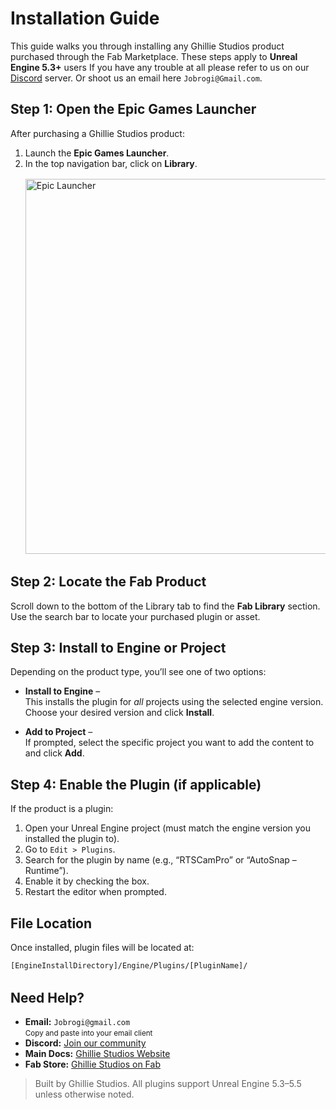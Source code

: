 # Installation Guide

This guide walks you through installing any Ghillie Studios product purchased through the Fab Marketplace. These steps apply to **Unreal Engine 5.3+** users If you have any trouble at all please refer to us on our [Discord](https://discord.gg/CEjrYEu6) server. Or shoot us an email here `Jobrogi@Gmail.com`.

<div style="margin-top: 1rem;"></div>

## Step 1: Open the Epic Games Launcher

After purchasing a Ghillie Studios product:

1. Launch the **Epic Games Launcher**.
2. In the top navigation bar, click on **Library**.
   <img src="/GhillieStudios/Docs/DocsImages/EpicLauncher_Library.png" alt="Epic Launcher" width="600" style="margin-top: 1rem;" />

## Step 2: Locate the Fab Product

Scroll down to the bottom of the Library tab to find the **Fab Library** section.  
Use the search bar to locate your purchased plugin or asset.

## Step 3: Install to Engine or Project

Depending on the product type, you’ll see one of two options:

- **Install to Engine** –  
  This installs the plugin for _all_ projects using the selected engine version. Choose your desired version and click **Install**.

- **Add to Project** –  
  If prompted, select the specific project you want to add the content to and click **Add**.

## Step 4: Enable the Plugin (if applicable)

If the product is a plugin:

1. Open your Unreal Engine project (must match the engine version you installed the plugin to).
2. Go to `Edit > Plugins`.
3. Search for the plugin by name (e.g., “RTSCamPro” or “AutoSnap – Runtime”).
4. Enable it by checking the box.
5. Restart the editor when prompted.

## File Location

Once installed, plugin files will be located at:

`[EngineInstallDirectory]/Engine/Plugins/[PluginName]/`

<div style="margin-top: 2rem;"></div>

<h2>Need Help?</h2>

<ul>
  <li>
     <strong>Email:</strong> <code>Jobrogi@gmail.com</code><br />
    <small>Copy and paste into your email client</small>
  </li>
  <li>
     <strong>Discord:</strong>
    <a href="https://discord.gg/AFVyqXBSRW" target="_blank" rel="noopener noreferrer">
      Join our community
    </a>
  </li>
  <li>
     <strong>Main Docs:</strong>
    <a href="https://jobrogi.github.io/GhillieStudios" target="_blank" rel="noopener noreferrer">
      Ghillie Studios Website
    </a>
  </li>
  <li>
     <strong>Fab Store:</strong>
    <a href="https://www.fab.com/sellers/Ghillie%20Studios" target="_blank" rel="noopener noreferrer">
      Ghillie Studios on Fab
    </a>
  </li>
</ul>

<blockquote>
  Built by Ghillie Studios. All plugins support Unreal Engine 5.3–5.5 unless otherwise noted.
</blockquote>
